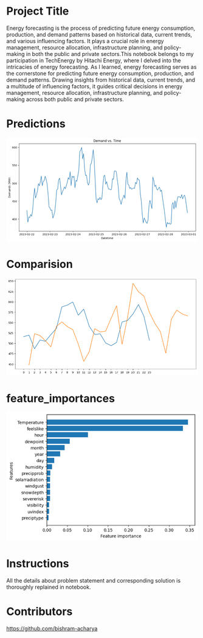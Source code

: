 # Project Title
Energy forecasting is the process of predicting future energy consumption, production, and demand patterns based on historical data, current trends, and various influencing factors. It plays a crucial role in energy management, resource allocation, infrastructure planning, and policy-making in both the public and private sectors.This notebook belongs to my participation in TechEnergy by Hitachi Energy, where I delved into the intricacies of energy forecasting. As I learned, energy forecasting serves as the cornerstone for predicting future energy consumption, production, and demand patterns. Drawing insights from historical data, current trends, and a multitude of influencing factors, it guides critical decisions in energy management, resource allocation, infrastructure planning, and policy-making across both public and private sectors.

# Predictions
![Predictions](https://github.com/anmol-c03/Energy-Forecasting/blob/main/images/predictions.png)

# Comparision
![Comparision](https://github.com/anmol-c03/Energy-Forecasting/blob/main/images/comparision%20.png)

# feature_importances
![feature_importances](https://github.com/anmol-c03/Energy-Forecasting/blob/main/images/feature_importances.png)


# Instructions
All the details about problem statement and corresponding solution is thoroughly replained in notebook.

# Contributors
https://github.com/bishram-acharya

